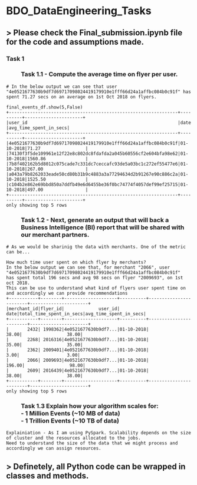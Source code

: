 # BDO_DataEngineering_Tasks
## > Please check the Final_submission.ipynb file for the code and assumptions made.

<dl>
  <dt><h3>Task 1</h3></dt>
  <dd><h3>Task 1.1 - Compute the average time on flyer per user.</h3></dd>
  
  ```
  # In the below output we can see that user "4e0521677630b9df7d69717098024419179910e1fff66d24a1affbc084b0c91f" has 
  spent 71.27 secs on an average on 1st Oct 2018 on flyers.
  
  final_events_df.show(5,False)
  +----------------------------------------------------------------+----------+----------------------+
  |user_id                                                         |date      |avg_time_spent_in_secs|
  +----------------------------------------------------------------+----------+----------------------+
  |4e0521677630b9df7d69717098024419179910e1fff66d24a1affbc084b0c91f|01-10-2018|71.27                 |
  |74130f3f5de109961e12f22e8c802dc8fdafda2a045b60556cf2e604bfa98e62|01-10-2018|1560.86               |
  |7b8f402162b5d8012c075cade7c331dc7ceccafc93de5a03bc1c272ef55477e6|01-10-2018|267.00                |
  |a043a79b8262033eade50cd80b31b9c4883a3a77294634d2b91267e90c886c2a|01-10-2018|1525.50               |
  |c104b2e862e69bbd850a7ddfb49e6d6455be36f0bc74774f4057def99ef25715|01-10-2018|497.00                |
  +----------------------------------------------------------------+----------+----------------------+
  only showing top 5 rows
  ```
  
  <dd><h3>Task 1.2 - Next, generate an output that will back a Business Intelligence (Bl) report that will be shared with our merchant partners.</h3></dd>
  
  ```
  # As we would be sharinig the data with merchants. One of the metric can be...
  
  How much time user spent on which flyer by merchants?
  In the below output we can see that, for merchant "2066", user "4e0521677630b9df7d69717098024419179910e1fff66d24a1affbc084b0c91f" 
  has spent total 196 secs and avg 98 secs on flyer "2009693", on 1st oct 2018. 
  This can be use to understand what kind of flyers user spent time on and accordingly we can provide recommendations
  +-----------+--------+--------------------+----------+------------------------+----------------------+
  |merchant_id|flyer_id|             user_id|      date|total_time_spent_in_secs|avg_time_spent_in_secs|
  +-----------+--------+--------------------+----------+------------------------+----------------------+
  |       2432| 1998362|4e0521677630b9df7...|01-10-2018|                   38.00|                 38.00|
  |       2268| 2016316|4e0521677630b9df7...|01-10-2018|                   35.00|                 35.00|
  |       2362| 2009401|4e0521677630b9df7...|01-10-2018|                    3.00|                  3.00|
  |       2066| 2009693|4e0521677630b9df7...|01-10-2018|                  196.00|                 98.00|
  |       2609| 2016439|4e0521677630b9df7...|01-10-2018|                   38.00|                 38.00|
  +-----------+--------+--------------------+----------+------------------------+----------------------+
  only showing top 5 rows
  ```
  
  <dd><h3>Task 1.3 Explain how your algorithm scales for:<br>
  - 1 Million Events (~10 MB of data)<br>
  - 1 Trillion Events (~10 TB of data)</h3></dd>
  
  ```
  Explainiation - As I am using PySpark. Scalability depends on the size of cluster and the resources allocated to the jobs.
  Need to understand the size of the data that we might process and accordingly we can assign resources.
  ```
  
</dl>

## > Definetely, all Python code can be wrapped in classes and methods.
